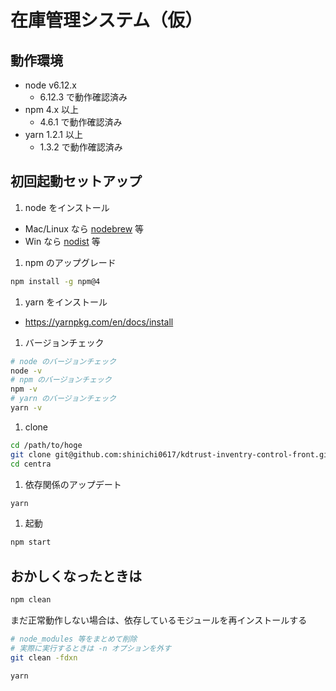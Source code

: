 在庫管理システム（仮）
======


動作環境
--------
* node v6.12.x
  * 6.12.3 で動作確認済み
* npm 4.x 以上
  * 4.6.1 で動作確認済み
* yarn 1.2.1 以上
  * 1.3.2 で動作確認済み

初回起動セットアップ
----------------

1. node をインストール
  * Mac/Linux なら [nodebrew](https://github.com/hokaccha/nodebrew) 等
  * Win なら [nodist](https://github.com/marcelklehr/nodist) 等
1. npm のアップグレード

  ```bash
  npm install -g npm@4
  ```

1. yarn をインストール
  * https://yarnpkg.com/en/docs/install
1. バージョンチェック

  ```bash
  # node のバージョンチェック
  node -v
  # npm のバージョンチェック
  npm -v
  # yarn のバージョンチェック
  yarn -v
  ```

1. clone

  ```bash
  cd /path/to/hoge
  git clone git@github.com:shinichi0617/kdtrust-inventry-control-front.git
  cd centra
  ```

1. 依存関係のアップデート

  ```bash
  yarn
  ```

1. 起動

  ```bash
  npm start
  ```


## おかしくなったときは

```bash
npm clean
```

まだ正常動作しない場合は、依存しているモジュールを再インストールする

```bash
# node_modules 等をまとめて削除
# 実際に実行するときは -n オプションを外す
git clean -fdxn

yarn
```
